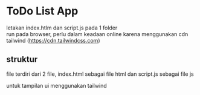# ToDo List App
  letakan index.htlm dan script.js pada 1 folder<br/>
  run pada browser, perlu dalam keadaan online karena menggunakan cdn tailwind (https://cdn.tailwindcss.com)

## struktur
  file terdiri dari 2 file, index.html sebagai file html
  dan script.js sebagai file js

  untuk tampilan ui menggunakan tailwind

